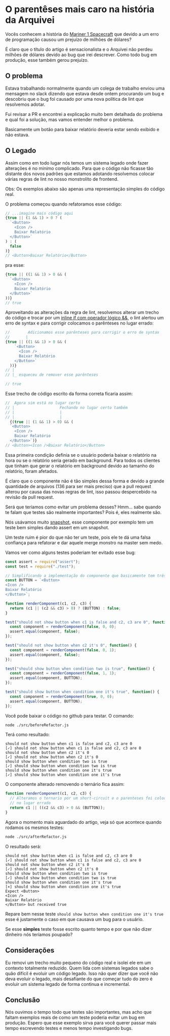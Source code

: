 # O parentêses mais caro na história da Arquivei

Vocês conhecem a história do [Mariner 1 Spacecraft](https://en.wikipedia.org/wiki/Mariner_1) que devido a um erro de programação causou um prejuízo de milhões de dólares?

É claro que o título do artigo é sensacionalista e o Arquivei não perdeu milhões de dólares devido ao bug que irei descrever. Como todo bug em produção, esse também gerou prejuízo.

## O problema
Estava trabalhando normalmente quando um colega de trabalho enviou uma mensagem no slack dizendo que estava desde ontem procurando um bug e descobriu que o bug foi causado por uma nova política de lint que resolvemos adotar.

Fui revisar a PR e encontrei a explicação muito bem detalhada do problema e qual foi a solução, mas vamos entender melhor o problema.

Basicamente um botão para baixar relatório deveria estar sendo exibido e não estava.

## O Legado
Assim como em todo lugar nós temos um sistema legado onde fazer alterações é no minímo complicado. Para que o código não ficasse tão distante dos novos padrões que estamos adotando resolvemos colocar várias regras de lint no nosso monstrolito de frontend.

Obs: Os exemplos abaixo são apenas uma representação simples do código real.

O problema começou quando refatoramos esse código:
```javascript
// ...imagine mais código aqui
{true || (1 && 1) > 0 ? (
  `<Button>
    <Icon />
    Baixar Relatório
  </Button>`
) : (
  false
)}
// <Button>Baixar Relatório</Button>
```
pra esse:
```javascript
{true || ((1 && 1) > 0 && (
  `<Button>
    <Icon />
    Baixar Relatório
  </Button>`
))}
// true
```
Aproveitando as alterações da regra de lint, resolvemos alterar um trecho do código e trocar por um [inline if com operador lógico &&](https://reactjs.org/docs/conditional-rendering.html#inline-if-with-logical--operator), o lint alertou um erro de syntax e para corrigir colocamos o parênteses no lugar errado:
```javascript
//        Adicionamos esse parênteses para corrigir o erro de syntax
//       |
{true || ((1 && 1) > 0 && (
    `<Button>
      <Icon />
      Baixar Relatório
    </Button>`
  ))}
// |
// |_ esqueceu de remover esse parênteses

// true
```
Esse trecho de código escrito da forma correta ficaria assim:
```javascript
//  Agora sim está no lugar certo
// |                    Fechando no lugar certo também
// |                    |     
// |                    |    
  {(true || (1 && 1) > 0) && (
  `<Button>
    <Icon />
    Baixar Relatório
  </Button>`)}
// <Button><Icon />Baixar Relatório</Button>
```

Essa primeira condição definia se o usuário poderia baixar o relatório na hora ou se o relatório seria gerado em background. Para todos os clientes que tinham que gerar o relatório em background devido ao tamanho do relatório, foram afetados.

É claro que o componente não é tão simples dessa forma e devido a grande quantidade de arquivos (136 para ser mais preciso) que a pull request alterou por causa das novas regras de lint, isso passou despercebido na revisão da pull request.

Será que teríamos como evitar um problema desses? Hmm... sabe quando te falam que testes são realmente importantes? Pois é, eles realmente são. 

Nós usávamos muito [snapshot](https://jestjs.io/docs/en/snapshot-testing), esse componente por exemplo tem um teste bem simples dando assert em um snapshot. 

Um teste ruim é pior do que não ter um teste, pois ele te dá uma falsa confiança para refatorar e dar aquele merge monstro na master sem medo.

Vamos ver como alguns testes poderiam ter evitado esse bug:
```javascript
const assert = require("assert");
const test = require("./test");

// Simplificando a implementação do componente que basicamente tem três condições para ser renderizado
const BUTTON = `<Button>
<Icon />
Baixar Relatório
</Button>`;

function renderComponent(c1, c2, c3) {
  return (c1 || (c2 && c3) > 0) ? (BUTTON) : false;
}

test("should not show button when c1 is false and c2, c3 are 0", function() {
  const component = renderComponent(false, 0, 0);
  assert.equal(component, false);
});

test("should not show button when c2 it's 0", function() {
  const component = renderComponent(false, 0, 1);
  assert.equal(component, false);
});

test("should show button when condition two is true", function() {
  const component = renderComponent(false, 1, 1);
  assert.equal(component, BUTTON);
});

test("should show button when condition one it's true", function() {
  const component = renderComponent(true, 0, 0);
  assert.equal(component, BUTTON);
});
```
Você pode baixar o código no github para testar. O comando:
```bash
node ./src/beforeRefactor.js
```
Terá como resultado:
```text
should not show button when c1 is false and c2, c3 are 0
[✓] should not show button when c1 is false and c2, c3 are 0
should not show button when c2 it's 0
[✓] should not show button when c2 it's 0
should show button when condition two is true
[✓] should show button when condition two is true
should show button when condition one it's true
[✓] should show button when condition one it's true
```
O componente alterado removendo o ternário fica assim:
```javascript
function renderComponent(c1, c2, c3) {
  // Alteramos o ternario por um short-circuit e o parenteses foi colocado
  // no lugar errado
  return c1 || ((c2 && c3) > 0 && (BUTTON));
}
```
Agora o momento mais aguardado do artigo, veja só que acontece quando rodamos os mesmos testes:
```bash
node ./src/afterRefactor.js
```
O resultado será:
```text
should not show button when c1 is false and c2, c3 are 0
[✓] should not show button when c1 is false and c2, c3 are 0
should not show button when c2 it's 0
[✓] should not show button when c2 it's 0
should show button when condition two is true
[✓] should show button when condition two is true
should show button when condition one it's true
[×] should show button when condition one it's true
Expect <Button>
<Icon />
Baixar Relatório
</Button> but received true
```
Repare bem nesse teste `should show button when condition one it's true` esse é justamente o caso em que causava um bug para o usuário.

Se esse **simples** teste fosse escrito quanto tempo e por que não dizer dinheiro nós teríamos poupado?

## Considerações
Eu removi um trecho muito pequeno do código real e isolei ele em um contexto totalmente reduzido. Quem lida com sistemas legados sabe o quão difícil é evoluir um código legado. Isso não quer dizer que você não deva evoluir o legado, mais desafiante do que começar tudo do zero é evoluir um sistema legado de forma continua e incremental.

## Conclusão
Nós ouvimos o tempo todo que testes são importantes, mas acho que faltam exemplos reais de como um teste poderia evitar um bug em produção. Espero que esse exemplo sirva para você querer passar mais tempo escrevendo testes e menos tempo investigando bugs. 

